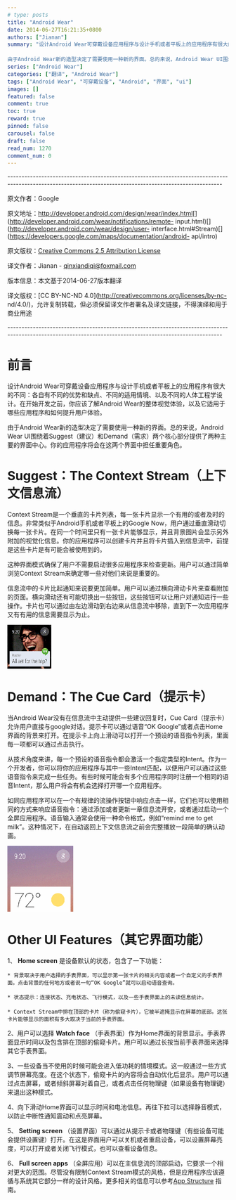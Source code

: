 ```yaml
---
# type: posts 
title: "Android Wear"
date: 2014-06-27T16:21:35+0800
authors: ["Jianan"]
summary: "设计Android Wear可穿戴设备应用程序与设计手机或者平板上的应用程序有很大的不同：各自有不同的优势和缺点、不同的适用情境、以及不同的人体工程学设计。在开始开发之前，你应该了解Android Wear的整体视觉体验，以及它适用于哪些应用程序和如何提升用户体验。

由于Android Wear新的造型决定了需要使用一种新的界面。总的来说，Android Wear UI围绕着Suggest（建议）和Demand（需求）两个核心部分提供了两种主要的界面中心。你的应用程序将会在这两个界面中担任重要角色。"
series: ["Android Wear"]
categories: ["翻译", "Android Wear"]
tags: ["Android Wear", "可穿戴设备", "Android", "界面", "ui"]
images: []
featured: false
comment: true
toc: true
reward: true
pinned: false
carousel: false
draft: false
read_num: 1270
comment_num: 0
---
```


\----------------------------------------------------------------------------------------------------------------------------------------------------------

原文作者：Google

原文地址：<http://developer.android.com/design/wear/index.html>[](http://developer.android.com/wear/notifications/stacks.html)[](http://developer.android.com/wear/notifications/pages.html)[](http://developer.android.com/wear/notifications/remote-
input.html)[](http://developer.android.com/wear/notifications/creating.html)[](http://developer.android.com/wear/design/index.htmlhttp://developer.android.com/wear/design/index.html)[](http://developer.android.com/wear/design/user-
interface.html#Stream)[](http://developer.android.com/wear/preview/start.html)[](https://developers.google.com/maps/documentation/android-
api/intro)

原文版权：[Creative Commons 2.5 Attribution
License](http://creativecommons.org/licenses/by/2.5/)[](http://creativecommons.org/licenses/by/3.0/)

译文作者：Jianan - qinxiandiqi@foxmail.com

版本信息：本文基于2014-06-27版本翻译

译文版权：[CC BY-NC-ND 4.0](http://creativecommons.org/licenses/by-nc-
nd/4.0/)，允许复制转载，但必须保留译文作者署名及译文链接，不得演绎和用于商业用途

\----------------------------------------------------------------------------------------------------------------------------------------------------------

  

# 前言

  
设计Android
Wear可穿戴设备应用程序与设计手机或者平板上的应用程序有很大的不同：各自有不同的优势和缺点、不同的适用情境、以及不同的人体工程学设计。在开始开发之前，你应该了解Android
Wear的整体视觉体验，以及它适用于哪些应用程序和如何提升用户体验。

  
由于Android Wear新的造型决定了需要使用一种新的界面。总的来说，Android Wear
UI围绕着Suggest（建议）和Demand（需求）两个核心部分提供了两种主要的界面中心。你的应用程序将会在这两个界面中担任重要角色。

  

# Suggest：The Context Stream（上下文信息流）

  
Context Stream是一个垂直的卡片列表，每一张卡片显示一个有用的或者及时的信息。非常类似于Android手机或者平板上的Google
Now，用户通过垂直滑动切换每一张卡片。在同一个时间里只有一张卡片能够显示，并且背景图片会显示另外附加的视觉化信息。你的应用程序可以创建卡片并且将卡片插入到信息流中，前提是这些卡片是有可能会被使用到的。

  
这种界面模式确保了用户不需要启动很多应用程序来检查更新。用户可以通过简单浏览Context Stream来确定哪一些对他们来说是重要的。

  
信息流中的卡片比起通知来说要更加简单。用户可以通过横向滑动卡片来查看附加的页面。横向滑动还有可能切换出一些按钮，这些按钮可以让用户对通知进行一些操作。卡片也可以通过由左边滑动到右边来从信息流中移除，直到下一次应用程序又有有用的信息需要显示为止。

  

![](e687ddaf95fd316d7589fdf4f7a57a32.gif)

  

# Demand：The Cue Card（提示卡）

  
当Android Wear没有在信息流中主动提供一些建议回复时，Cue Card（提示卡）允许用户直接与google对话。提示卡可以通过语音“OK
Google”或者点击Home界面的背景来打开。在提示卡上向上滑动可以打开一个预设的语音指令列表，里面每一项都可以通过点击执行。

  
从技术角度来讲，每一个预设的语音指令都会激活一个指定类型的Intent。作为一个开发者，你可以将你的应用程序与其中一些Intent匹配，以便用户可以通过这些语音指令来完成一些任务。有些时候可能会有多个应用程序同时注册一个相同的语音Intent，那么用户将会有机会选择打开哪一个应用程序。

  
如同应用程序可以在一个有规律的流操作按钮中响应点击一样，它们也可以使用相同的方式来响应语音指令：通过添加或者更新一章信息流开安，或者通过启动一个全屏应用程序。语音输入通常会使用一种命令格式，例如“remind
me to get milk”。这种情况下，在自动返回上下文信息流之前会完整播放一段简单的确认动画。

  

![](3d78ca1013344b45e065c5c70fa8d516.gif)  

  

# Other UI Features（其它界面功能）

  
1、 **Home screen** 是设备默认的状态，包含了一下功能：

    * 背景取决于用户选择的手表界面，可以显示第一张卡片的相关内容或者一个自定义的手表界面。点击背景的任何地方或者说一句“OK Google”就可以启动语音查询。

    * 状态提示：连接状态、充电状态、飞行模式，以及一些手表界面上的未读信息统计。

    * Context Stream中排在顶部的卡片（称为偷窥卡片），它被半遮掩显示在屏幕的底部。这张卡片能够显示的面积有多大取决于当前的手表界面。

2、用户可以选择 **Watch face**
（手表界面）作为Home界面的背景显示。手表界面显示时间以及包含排在顶部的偷窥卡片。用户可以通过长按当前手表界面来选择其它手表界面。

3、一些设备当不使用的时候可能会进入低功耗的情境模式。这一般通过一些方式调节屏幕亮度。在这个状态下，偷窥卡片的内容将会自动优化后显示。用户可以通过点击屏幕，或者倾斜屏幕对着自己，或者点击任何物理键（如果设备有物理键）来退出这种模式。

4、向下滑动Home界面可以显示时间和电池信息。再往下拉可以选择静音模式，以防止中断性通知震动和点亮屏幕。

5、 **Setting screen**
（设置界面）可以通过从提示卡或者物理键（有些设备可能会提供设置键）打开。在这是界面用户可以关机或者重启设备，可以设置屏幕亮度，可以打开或者关闭飞行模式，也可以查看设备信息。

6、 **Full screen apps** （全屏应用）可以在主信息流的顶部启动，它要求一个相对更大的范围。尽管没有限制Context
Stream模式的风格，但是应用程序应该遵循与系统其它部分一样的设计风格。更多相关的信息可以参考[App
Structure](http://developer.android.com/design/wear/structure.html) 指南。

